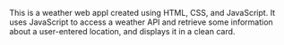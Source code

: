 This is a weather web appI created using HTML, CSS, and JavaScript. It uses JavaScript to access a weather API and retrieve some information about a user-entered location, and displays it in a clean card.
